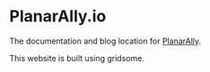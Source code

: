 # PlanarAlly.io

The documentation and blog location for [PlanarAlly](https://www.planarally.io/).

This website is built using gridsome.
